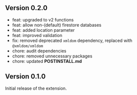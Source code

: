 ## Version 0.2.0

- feat: upgraded to v2 functions
- feat: allow non-(default) firestore databases
- feat: added location parameter
- feat: improved validation
- fix: removed deprecated `xmldom` dependency, replaced with `@xmldom/xmldom`
- chore: audit dependencies
- chore: removed unnecessary packages
- chore: updated **POSTINSTALL.md**

## Version 0.1.0

Initial release of the extension.
